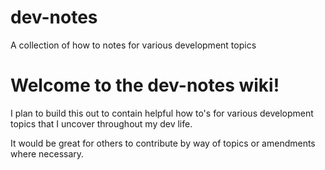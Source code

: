# dev-notes
A collection of how to notes for various development topics

# Welcome to the dev-notes wiki!

I plan to build this out to contain helpful how to's for various development topics that I uncover throughout my dev life.

It would be great for others to contribute by way of topics or amendments where necessary.
